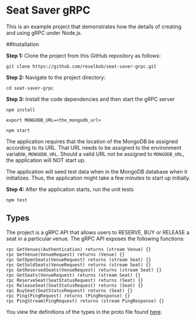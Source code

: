 # Seat Saver gRPC

This is an example project that demonstrates how the details of creating and using gRPC under Node.js.

##Installation

**Step 1:** Clone the project from this GitHub repository as follows:

`git clone https://github.com/reselbob/seat-saver-grpc.git`

**Step 2:** Navigate to the project directory:

`cd seat-saver-grpc`

**Step 3:** Install the code dependencies and then start the gRPC server

`npm install`

`export MONGODB_URL=<the_mongodb_url>`

`npm start`

 The application requires
that the location of the MongoDB be assigned according to its URL. That URL needs to be assigned to the 
environment variable, `MONGODB_URL`. Should a valid URL not be assigned to `MONGODB_URL`, the application will NOT
start up.

The application will seed test data when in the MongoDB database when it initializes. Thus, the application might
take a few minutes to start up initially.

**Step 4:** After the application starts, run the unit tests

`npm test`

## Types
The project is a gRPC API that allows users to RESERVE, BUY or RELEASE a seat in a particular venue. The gRPC
API exposes the following functions:

```grpc
rpc GetVenues(Authentication) returns (stream Venue) {}
rpc GetVenue(VenueRequest) returns (Venue) {}
rpc GetOpenSeats(VenueRequest) returns (stream Seat) {}
rpc GetSoldSeats(VenueRequest) returns (stream Seat) {}
rpc GetReservedSeats(VenueRequest) returns (stream Seat) {}
rpc GetSeats(VenueRequest) returns (stream Seat) {}
rpc ReserveSeat(SeatStatusRequest) returns (Seat) {}
rpc ReleaseSeat(SeatStatusRequest) returns (Seat) {}
rpc BuySeat(SeatStatusRequest) returns (Seat) {}
rpc Ping(PingRequest) returns (PingResponse) {}
rpc PingStream(PingRequest) returns (stream PingResponse) {}
```

You view the definitions of the types in the proto file found [here](./proto/seatsaver.proto).

